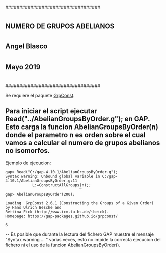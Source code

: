 ##################################
#				##
#				##
## NUMERO DE GRUPOS ABELIANOS 	##
#				##
## Angel Blasco 		##
# 				##
## Mayo 2019			##
#				##	
#				##
##################################

Se requiere el paquete [GrpConst](https://gap-packages.github.io/grpconst/).

Para iniciar el script ejecutar Read("../AbelianGroupsByOrder.g"); en GAP.
Esto carga la funcion AbelianGroupsByOrder(n) donde el parametro n es orden sobre el
cual vamos a calcular el numero de grupos abelianos no isomorfos.
--
Ejemplo de ejecucion:

    gap> Read("C:/gap-4.10.1/AbelianGroupsByOrder.g");
    Syntax warning: Unbound global variable in C:/gap-4.10.1/AbelianGroupsByOrder.g:11
                L:=ConstructAllGroups(n);;
                                     ^
    gap> AbelianGroupsByOrder(200);

    Loading  GrpConst 2.6.1 (Constructing the Groups of a Given Order)
    by Hans Ulrich Besche and
    Bettina Eick (http://www.icm.tu-bs.de/~beick).
    Homepage: https://gap-packages.github.io/grpconst/

    6
--
Es posible que durante la lectura del fichero GAP muestre el mensaje "Syntax warning ... " varias veces,
esto no impide la correcta ejecucion del fichero ni el uso de la funcion AbelianGroupsByOrder().
